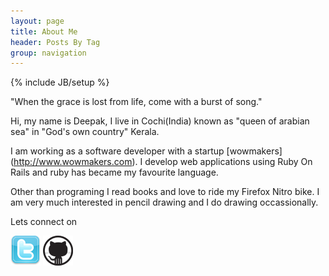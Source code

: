 ```yaml
---
layout: page
title: About Me
header: Posts By Tag
group: navigation
---
```

{% include JB/setup %}

"When the grace is lost from life, come with a burst of song."

Hi, my name is Deepak, I live in Cochi(India) known as "queen of arabian sea" in "God's own country" Kerala.

I am working as a software developer with a startup [wowmakers] (http://www.wowmakers.com). I develop web applications using Ruby On Rails and ruby has became my favourite language.

Other than programing I read books and love to ride my Firefox Nitro bike. I am very much interested in pencil drawing and I do drawing occassionally.

Lets connect on

[![Twitter](assets/images/twitter-icon.png)](https://twitter.com/42races)
[![Github](assets/images/github-icon.jpg)](https://github.com/42races)